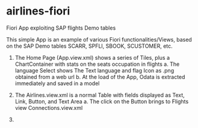 # airlines-fiori
Fiori App exploiting SAP flights Demo tables

This simple App is an example of various Fiori functionalities/Views, based on the SAP Demo tables SCARR, SPFLI, SBOOK, SCUSTOMER, etc.
  1. The Home Page (App.view.xml) shows a series of Tiles, plus a ChartContainer with stats on the seats occupation in flights
     a. The language Select shows The Text language and flag Icon as .png obtained from a web url
     b. At the load of the App, Odata is extracted immediately and saved in a model
  
  2. The Airlines.view.xml is a normal Table with fields displayed as Text, Link, Button, and Text Area
     a. The click on the Button brings to Flights view Connections.view.xml
  
  3. 
